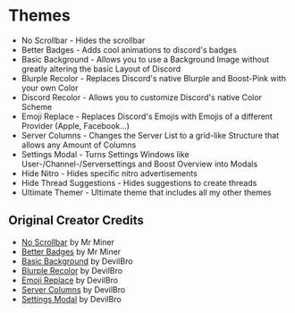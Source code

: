 # Themes
 - No Scrollbar - Hides the scrollbar
 - Better Badges - Adds cool animations to discord's badges
 - Basic Background - Allows you to use a Background Image without greatly altering the basic Layout of Discord
 - Blurple Recolor - Replaces Discord's native Blurple and Boost-Pink with your own Color
 - Discord Recolor - Allows you to customize Discord's native Color Scheme
 - Emoji Replace - Replaces Discord's Emojis with Emojis of a different Provider (Apple, Facebook...)
 - Server Columns - Changes the Server List to a grid-like Structure that allows any Amount of Columns
 - Settings Modal - Turns Settings Windows like User-/Channel-/Serversettings and Boost Overview into Modals
 - Hide Nitro - Hides specific nitro advertisements
 - Hide Thread Suggestions - Hides suggestions to create threads
 - Ultimate Themer - Ultimate theme that includes all my other themes

## Original Creator Credits
 - [No Scrollbar](https://github.com/Comfy-Themes/Discord/blob/master/betterdiscord/no-scrollbar.css) by Mr Miner
 - [Better Badges](https://github.com/mr-miner1/Better-Badges) by Mr Miner
 - [Basic Background](https://github.com/mwittrien/BetterDiscordAddons/tree/master/Themes/BasicBackground) by DevilBro
 - [Blurple Recolor](https://github.com/mwittrien/BetterDiscordAddons/tree/master/Themes/BlurpleRecolor) by DevilBro
 - [Emoji Replace](https://github.com/mwittrien/BetterDiscordAddons/tree/master/Themes/EmojiReplace) by DevilBro
 - [Server Columns](https://github.com/mwittrien/BetterDiscordAddons/tree/master/Themes/ServerColumns) by DevilBro
 - [Settings Modal](https://github.com/mwittrien/BetterDiscordAddons/tree/master/Themes/SettingsModal) by DevilBro